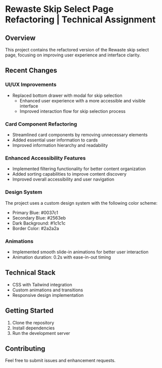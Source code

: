 # Rewaste Skip Select Page Refactoring | Technical Assignment

## Overview

This project contains the refactored version of the Rewaste skip select page, focusing on improving user experience and interface clarity.

## Recent Changes

### UI/UX Improvements

- Replaced bottom drawer with modal for skip selection
  - Enhanced user experience with a more accessible and visible interface
  - Improved interaction flow for skip selection process

### Card Component Refactoring

- Streamlined card components by removing unnecessary elements
- Added essential user information to cards
- Improved information hierarchy and readability

### Enhanced Accessibility Features

- Implemented filtering functionality for better content organization
- Added sorting capabilities to improve content discovery
- Improved overall accessibility and user navigation

### Design System

The project uses a custom design system with the following color scheme:

- Primary Blue: #0037c1
- Secondary Blue: #2563eb
- Dark Background: #1c1c1c
- Border Color: #2a2a2a

### Animations

- Implemented smooth slide-in animations for better user interaction
- Animation duration: 0.2s with ease-in-out timing

## Technical Stack

- CSS with Tailwind integration
- Custom animations and transitions
- Responsive design implementation

## Getting Started

1. Clone the repository
2. Install dependencies
3. Run the development server

## Contributing

Feel free to submit issues and enhancement requests.
